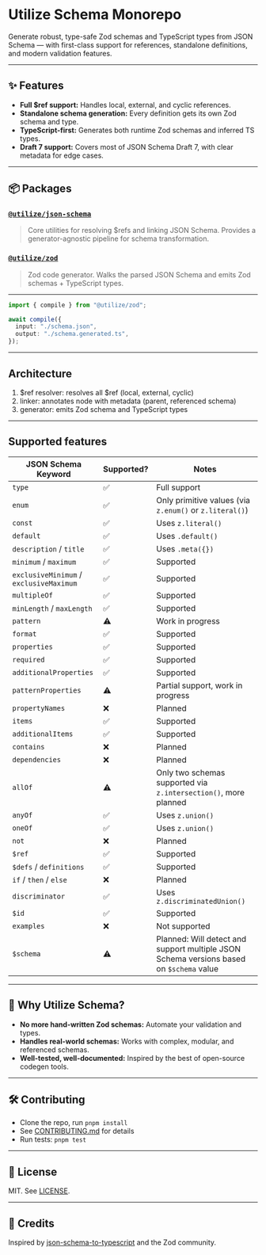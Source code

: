 # Utilize Schema Monorepo

Generate robust, type-safe Zod schemas and TypeScript types from JSON Schema — with first-class support for references, standalone definitions, and modern validation features.

---

## ✨ Features

- **Full $ref support:** Handles local, external, and cyclic references.
- **Standalone schema generation:** Every definition gets its own Zod schema and type.
- **TypeScript-first:** Generates both runtime Zod schemas and inferred TS types.
- **Draft 7 support:** Covers most of JSON Schema Draft 7, with clear metadata for edge cases.

---

## 📦 Packages

### [`@utilize/json-schema`](./packages/json-schema)

> Core utilities for resolving $refs and linking JSON Schema. Provides a generator-agnostic pipeline for schema transformation.

### [`@utilize/zod`](./packages/zod)

> Zod code generator. Walks the parsed JSON Schema and emits Zod schemas + TypeScript types.

---

```typescript
import { compile } from "@utilize/zod";

await compile({
  input: "./schema.json",
  output: "./schema.generated.ts",
});
```

---

## Architecture

1. $ref resolver: resolves all $ref (local, external, cyclic)
2. linker: annotates node with metadata (parent, referenced schema)
3. generator: emits Zod schema and TypeScript types

---

## Supported features

| JSON Schema Keyword                     | Supported? | Notes                                                                                   |
| --------------------------------------- | ---------- | --------------------------------------------------------------------------------------- |
| `type`                                  | ✅         | Full support                                                                            |
| `enum`                                  | ✅         | Only primitive values (via `z.enum()` or `z.literal()`)                                 |
| `const`                                 | ✅         | Uses `z.literal()`                                                                      |
| `default`                               | ✅         | Uses `.default()`                                                                       |
| `description` / `title`                 | ✅         | Uses `.meta({})`                                                                        |
| `minimum` / `maximum`                   | ✅         | Supported                                                                               |
| `exclusiveMinimum` / `exclusiveMaximum` | ✅         | Supported                                                                               |
| `multipleOf`                            | ✅         | Supported                                                                               |
| `minLength` / `maxLength`               | ✅         | Supported                                                                               |
| `pattern`                               | ⚠️         | Work in progress                                                                        |
| `format`                                | ✅         | Supported                                                                               |
| `properties`                            | ✅         | Supported                                                                               |
| `required`                              | ✅         | Supported                                                                               |
| `additionalProperties`                  | ✅         | Supported                                                                               |
| `patternProperties`                     | ⚠️         | Partial support, work in progress                                                       |
| `propertyNames`                         | ❌         | Planned                                                                                 |
| `items`                                 | ✅         | Supported                                                                               |
| `additionalItems`                       | ✅         | Supported                                                                               |
| `contains`                              | ❌         | Planned                                                                                 |
| `dependencies`                          | ❌         | Planned                                                                                 |
| `allOf`                                 | ⚠️         | Only two schemas supported via `z.intersection()`, more planned                         |
| `anyOf`                                 | ✅         | Uses `z.union()`                                                                        |
| `oneOf`                                 | ✅         | Uses `z.union()`                                                                        |
| `not`                                   | ❌         | Planned                                                                                 |
| `$ref`                                  | ✅         | Supported                                                                               |
| `$defs` / `definitions`                 | ✅         | Supported                                                                               |
| `if` / `then` / `else`                  | ❌         | Planned                                                                                 |
| `discriminator`                         | ✅         | Uses `z.discriminatedUnion()`                                                           |
| `$id`                                   | ✅         | Supported                                                                               |
| `examples`                              | ❌         | Not supported                                                                           |
| `$schema`                               | ⚠️         | Planned: Will detect and support multiple JSON Schema versions based on `$schema` value |

---

## 🤔 Why Utilize Schema?

- **No more hand-written Zod schemas:** Automate your validation and types.
- **Handles real-world schemas:** Works with complex, modular, and referenced schemas.
- **Well-tested, well-documented:** Inspired by the best of open-source codegen tools.

---

## 🛠️ Contributing

- Clone the repo, run `pnpm install`
- See [CONTRIBUTING.md](./CONTRIBUTING.md) for details
- Run tests: `pnpm test`

---

## 📄 License

MIT. See [LICENSE](./LICENSE).

---

## 🙏 Credits

Inspired by [json-schema-to-typescript](https://github.com/bcherny/json-schema-to-typescript) and the Zod community.

